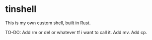 # tinshell

This is my own custom shell, built in Rust.


TO-DO: 
Add rm or del or whatever tf i want to call it.
Add mv.
Add cp.
